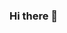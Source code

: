 ### Hi there 👋

<!--
**Matheus872/Matheus872** is a ✨ _special_ ✨ repository because its `README.md` (this file) appears on your GitHub profile.

- 🔭 Cursando Engenharia de Computação
- 🌱 Atualmente estudando BDA e IA.
- 📫 @hsl.matheus no Instagram
-->

